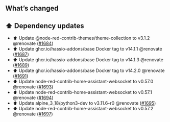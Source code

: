 ## What’s changed

## ⬆️ Dependency updates

- ⬆️ Update @node-red-contrib-themes/theme-collection to v3.1.2 @renovate ([#1684](https://github.com/hassio-addons/addon-node-red/pull/1684))
- ⬆️ Update ghcr.io/hassio-addons/base Docker tag to v14.1.1 @renovate ([#1687](https://github.com/hassio-addons/addon-node-red/pull/1687))
- ⬆️ Update ghcr.io/hassio-addons/base Docker tag to v14.1.3 @renovate ([#1689](https://github.com/hassio-addons/addon-node-red/pull/1689))
- ⬆️ Update ghcr.io/hassio-addons/base Docker tag to v14.2.0 @renovate ([#1691](https://github.com/hassio-addons/addon-node-red/pull/1691))
- ⬆️ Update node-red-contrib-home-assistant-websocket to v0.57.0 @renovate ([#1693](https://github.com/hassio-addons/addon-node-red/pull/1693))
- ⬆️ Update node-red-contrib-home-assistant-websocket to v0.57.1 @renovate ([#1694](https://github.com/hassio-addons/addon-node-red/pull/1694))
- ⬆️ Update alpine_3_18/python3-dev to v3.11.6-r0 @renovate ([#1695](https://github.com/hassio-addons/addon-node-red/pull/1695))
- ⬆️ Update node-red-contrib-home-assistant-websocket to v0.57.2 @renovate ([#1697](https://github.com/hassio-addons/addon-node-red/pull/1697))
